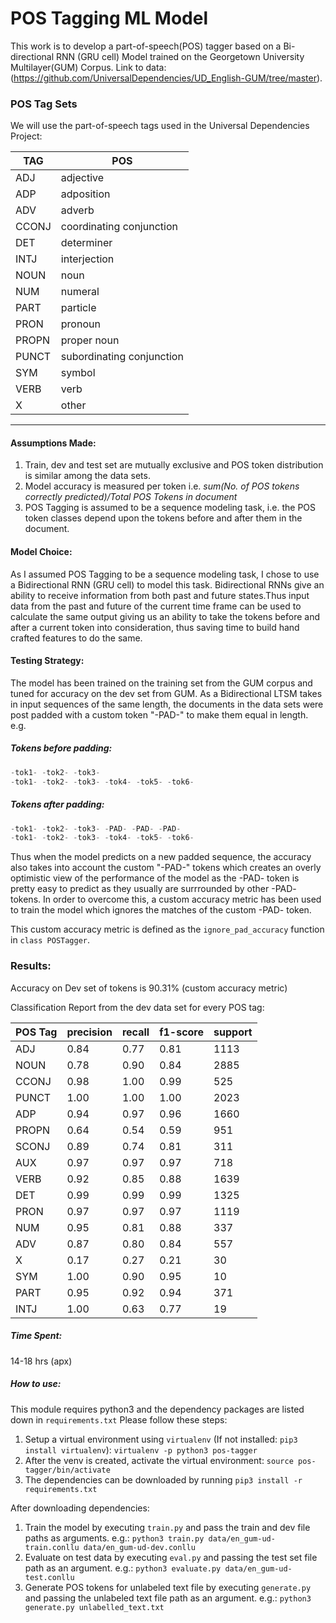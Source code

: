 # POS Tagging ML Model
This work is to develop a part-of-speech(POS) tagger based on a Bi-directional RNN (GRU cell) Model trained on the Georgetown University Multilayer(GUM) Corpus.
Link to data: (https://github.com/UniversalDependencies/UD_English-GUM/tree/master).
### POS Tag Sets
We will use the part-of-speech tags used in the Universal Dependencies Project:

|TAG|POS|
|---|---|
|ADJ|adjective|
|ADP|adposition|
|ADV|adverb|
|CCONJ|coordinating conjunction|
|DET|determiner|
|INTJ|interjection|
|NOUN|noun|
|NUM|numeral|
|PART|particle|
|PRON|pronoun|
|PROPN|proper noun|
|PUNCT|subordinating conjunction|
|SYM|symbol|
|VERB|verb|
|X|other|

--------------------------------
#### Assumptions Made:
1. Train, dev and test set are mutually exclusive and POS token distribution is similar among the data sets.
2. Model accuracy is measured per token i.e. *sum(No. of POS tokens correctly predicted)/Total POS Tokens in document*
3. POS Tagging is assumed to be a sequence modeling task, i.e. the POS token classes depend upon the tokens before and after them in the document.

#### Model Choice:
As I assumed POS Tagging to be a sequence modeling task, I chose to use a Bidirectional RNN (GRU cell) to model this task. Bidirectional RNNs give an ability to receive information from both past and future states.Thus input data from the past and future of the current time frame can be used to calculate the same output giving us an ability to take the tokens before and after a current token into consideration, thus saving time to build hand crafted features to do the same.

#### Testing Strategy:
The model has been trained on the training set from the GUM corpus and tuned for accuracy on the dev set from GUM.
As a Bidirectional LTSM takes in input sequences of the same length, the documents in the data sets were post padded with a custom token "-PAD-" to make them equal in length.
e.g.

##### Tokens before padding:

```python
-tok1- -tok2- -tok3-
-tok1- -tok2- -tok3- -tok4- -tok5- -tok6-
```
##### Tokens after padding:

```python
-tok1- -tok2- -tok3- -PAD- -PAD- -PAD-
-tok1- -tok2- -tok3- -tok4- -tok5- -tok6-
```

Thus when the model predicts on a new padded sequence, the accuracy also takes into account the custom "-PAD-" tokens which creates an overly optimistic view of the performance of the model as the -PAD- token is pretty easy to predict as they usually are surrrounded by other -PAD- tokens.
In order to overcome this, a custom accuracy metric has been used to train the model which ignores the matches of the custom -PAD- token.

This custom accuracy metric is defined as the ```ignore_pad_accuracy``` function in ```class POSTagger```.

### Results:

Accuracy on Dev set of tokens is 90.31% (custom accuracy metric)

Classification Report from the dev data set for every POS tag:

|POS Tag|precision|recall|f1-score|support|
|-------|---------|------|--------|-------|
|ADJ|0.84|0.77|0.81|1113|
|NOUN|0.78|0.90|0.84|2885|
|CCONJ|0.98|1.00|0.99|525|
|PUNCT|1.00|1.00|1.00|2023|
|ADP|0.94|0.97|0.96|1660|
|PROPN|0.64|0.54|0.59|951|
|SCONJ|0.89|0.74|0.81|311|
|AUX|0.97|0.97|0.97|718|
|VERB|0.92|0.85|0.88|1639|
|DET|0.99|0.99|0.99|1325|
|PRON|0.97|0.97|0.97|1119|
|NUM|0.95|0.81|0.88|337|
|ADV|0.87|0.80|0.84|557|
|X|0.17|0.27|0.21|30|
|SYM|1.00|0.90|0.95|10|
|PART|0.95|0.92|0.94|371|
|INTJ|1.00|0.63|0.77|19|

##### Time Spent: 
14-18 hrs (apx)

##### How to use:
This module requires python3 and the dependency packages are listed down in ```requirements.txt```
Please follow these steps:
1. Setup a virtual environment using ```virtualenv``` (If not installed: ```pip3 install virtualenv```):
    ```virtualenv -p python3 pos-tagger```
2. After the venv is created, activate the virtual environment:
    ```source pos-tagger/bin/activate```
3. The dependencies can be downloaded by running ```pip3 install -r requirements.txt```

After downloading dependencies:
1. Train the model by executing ```train.py``` and pass the train and dev file paths as arguments. e.g.:
    ```python3 train.py data/en_gum-ud-train.conllu data/en_gum-ud-dev.conllu```
2. Evaluate on test data by executing ```eval.py``` and passing the test set file path as an argument. e.g.:
    ```python3 evaluate.py data/en_gum-ud-test.conllu```
3. Generate POS tokens for unlabeled text file by executing ```generate.py``` and passing the unlabeled text file path as an argument. e.g.:
    ```python3 generate.py unlabelled_text.txt```

